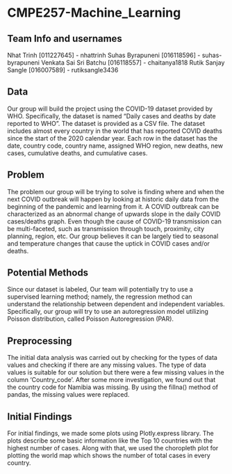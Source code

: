 # CMPE257-Machine_Learning

## Team Info and usernames
Nhat Trinh [011227645] - nhattrinh
Suhas Byrapuneni [016118596] - suhas-byrapuneni
Venkata Sai Sri Batchu [016118557] - chaitanya1818
Rutik Sanjay Sangle [016007589] - rutiksangle3436


## Data
Our group will build the project using the COVID-19 dataset provided by WHO. Specifically, the dataset is named “Daily cases and deaths by date reported to WHO”. The dataset is provided as a CSV file. The dataset includes almost every country in the world that has reported COVID deaths since the start of the 2020 calendar year. Each row in the dataset has the date, country code, country name, assigned WHO region, new deaths, new cases, cumulative deaths, and cumulative cases.

## Problem
The problem our group will be trying to solve is finding where and when the next COVID outbreak will happen by looking at historic daily data from the beginning of the pandemic and learning from it. A COVID outbreak can be characterized as an abnormal change of upwards slope in the daily COVID cases/deaths graph. Even though the cause of COVID-19 transmission can be multi-faceted, such as transmission through touch, proximity, city planning, region, etc. Our group believes it can be largely tied to seasonal and temperature changes that cause the uptick in COVID cases and/or deaths.

## Potential Methods
Since our dataset is labeled, Our team will potentially try to use a supervised learning method; namely, the regression method can understand the relationship between dependent and independent variables. Specifically, our group will try to use an autoregression model utilizing Poisson distribution, called Poisson Autoregression (PAR).

## Preprocessing
The initial data analysis was carried out by checking for the types of data values and checking if there are any missing values. The type of data values is suitable for our solution but there were a few missing values in the column ‘Country_code’. After some more investigation, we found out that the country code for Namibia was missing. By using the fillna() method of pandas, the missing values were replaced. 

## Initial Findings
For initial findings, we made some plots using Plotly.express library. The plots describe some basic information like the Top 10 countries with the highest number of cases. Along with that, we used the choropleth plot for plotting the world map which shows the number of total cases in every country.
